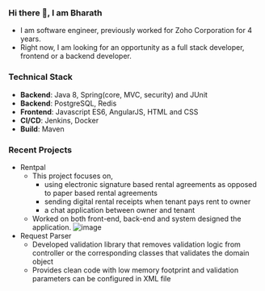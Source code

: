 ### Hi there 👋, I am Bharath

- I am software engineer, previously worked for Zoho Corporation for 4 years.
- Right now, I am looking for an opportunity as a full stack developer, frontend or a backend developer.

### Technical Stack

* **Backend**: Java 8, Spring(core, MVC, security) and JUnit
* **Backend**: PostgreSQL, Redis
* **Frontend**: Javascript ES6, AngularJS, HTML and CSS
* **CI/CD**: Jenkins, Docker
* **Build**: Maven

### Recent Projects

- Rentpal
    - This project focuses on, 
        - using electronic signature based rental agreements as opposed to paper based rental agreements
        - sending digital rental receipts when tenant pays rent to owner
        - a chat application between owner and tenant
    - Worked on both front-end, back-end and system designed the application.
    ![image](https://user-images.githubusercontent.com/49817583/101530462-40329f80-3992-11eb-987c-68f654c9283f.png)
- Request Parser
    - Developed validation library that removes validation logic from controller or the corresponding classes that validates the domain object
    - Provides clean code with low memory footprint and validation parameters can be configured in XML file
    

<!--
**frankbharath/frankbharath** is a ✨ _special_ ✨ repository because its `README.md` (this file) appears on your GitHub profile.

Here are some ideas to get you started:

- 🔭 I’m currently working on ...
- 🌱 I’m currently learning ...
- 👯 I’m looking to collaborate on ...
- 🤔 I’m looking for help with ...
- 💬 Ask me about ...
- 📫 How to reach me: ...
- 😄 Pronouns: ...
- ⚡ Fun fact: ...
-->
